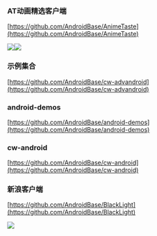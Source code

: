 
### AT动画精选客户端 ###
[https://github.com/AndroidBase/AnimeTaste](https://github.com/AndroidBase/AnimeTaste)

![](https://camo.githubusercontent.com/f7ad561934c07dbc8b3fd024e4666d1737968459/687474703a2f2f7777322e73696e61696d672e636e2f6d773639302f36313064633033346a7731653838356f396b6a677a6a323038633062343074792e6a7067)![](https://camo.githubusercontent.com/2f012e878bcb4c613b52b3a37bb3de427f2a5a3d/687474703a2f2f7777332e73696e61696d672e636e2f6d773639302f36313064633033346a7731653838356f626e6a79366a32303863306234337a6f2e6a7067)

### 示例集合 ###
[https://github.com/AndroidBase/cw-advandroid](https://github.com/AndroidBase/cw-advandroid)
### android-demos ###
[https://github.com/AndroidBase/android-demos](https://github.com/AndroidBase/android-demos)
### cw-android ###
[https://github.com/AndroidBase/cw-android](https://github.com/AndroidBase/cw-android)
### 新浪客户端 ###
[https://github.com/AndroidBase/BlackLight](https://github.com/AndroidBase/BlackLight)

![](https://raw.githubusercontent.com/PaperAirplane-Dev-Team/BlackLight/master/art/chrome-screenshot.png)